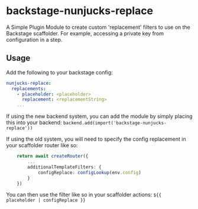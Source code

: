 # backstage-nunjucks-replace

A Simple Plugin Module to create custom 'replacement' filters to use on the Backstage scaffolder. For example, accessing a private key from configuration in a step.

## Usage

Add the following to your backstage config:

```yaml
nunjucks-replace:
  replacements:
    - placeholder: <placeholder>
      replacement: <replacementString>
    ...
```

If using the new backend system, you can add the module by simply placing this into your backend:
`backend.add(import('backstage-nunjucks-replace'))`

If using the old system, you will need to specify the config replacement in your scaffolder router like so:

```ts
    return await createRouter({
        ...
        additionalTemplateFilters: {
            configReplace: configLookup(env.config)
        }
    })
```

You can then use the filter like so in your scaffolder actions:
`${{ placeholder | configReplace }}`
